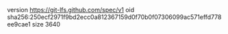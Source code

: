 version https://git-lfs.github.com/spec/v1
oid sha256:250ecf2971f9bd2ecc0a812367159d0f70b0f07306099ac571effd778ee9cae1
size 3640
